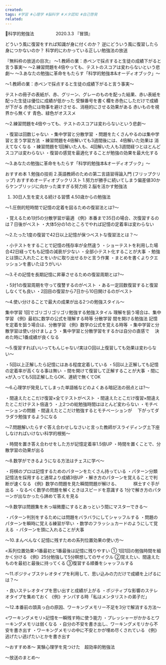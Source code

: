 ```yaml
---
created: 
tags: #学習 #心理学 #脳科学 #メタ認知 #自己啓発
related:
---
```


🥼科学的勉強法　　　　　2020.3.3
『冒頭』

どういう風に復習をすれば知識が身に付くのか？
逆にどういう風に復習したら身につかないのか？
科学的にわかっている正しい勉強法の放送

『無料枠の放送の目次』
〜1.教師の業：赤ペンで採点すると生徒の成績下がると言う事実〜
〜2.練習問題を4倍やっても、テストのスコアは変わらないという悲劇〜
〜3.あなたの勉強に革命をもたらす「科学的勉強本&オーディオブック」〜

〜1.教師の業：赤ペンで採点すると生徒の成績下がると言う事実〜

テストの冊子の表紙が、赤、グリーン、グレーのものを配った結果、赤い表紙を配った生徒は優位に成績が低かった
受験番号を書く欄を赤色にしただけで成績が下がる
赤色には物事を避けさせる、消極的にさせる効果がある
赤いものを視界から無くす
青色、緑色がオススメ

〜2.練習問題を4倍やっても、テストのスコアは変わらないという悲劇〜

・復習は回数じゃない
・集中学習と分散学習
・問題をたくさんやるのは集中学習と言う学習方法
・練習問題を4倍解いても3週間後には、4倍解いた効果は
消えてなくなる
・練習問題を1回解いた人も、4回解いた人も3週間経つとほとんどスコアは変わらない
・復習の感覚を最適化することが勉強の効果を最大化する

〜3.あなたの勉強に革命をもたらす「科学的勉強本&オーディオブック」〜

おすすめ本
1.勉強の技術
2.英語教師のための第二言語習得論入門
(フリップクリップ)
おすすめオーディオブックリスト
1.努力が勝手に続いてしまう偏差値30からケンブリッジに向かった楽すぎる努力術
2.脳を活かす勉強法
1. 30日人生を変える続ける習慣
4.50歳からの勉強法

〜1.圧倒的短時間で記憶の定着を図るための復習法とは?〜

・覚えるため1対5の分散学習が最適
《例》本番まで35日の場合、次復習するのは７日後がベスト
・大体5分の1のところでやれば記憶の定着率は変わらない

〜2.たった1度の復習で42日以上記憶が保つベストな復習法とは？〜

・小テストをすることで記憶の残存率が全然違う
・ショーテストを利用した場合42日経ってもも記憶の減衰が少ない
・全部小テスト化することが大事
・勉強とは頭に入れたことをいかに取り出せるかと言う作業
・まとめを書くよりクエッションを書いたほうがいい

〜3.その記憶を長期記憶に昇華させるための復習周期とは?〜

・5対1の復習周期を守って復讐するのがベスト
・ある一定回数復習すると復習しなくても良い
・2回目の復習から7日から10日開けるのがベスト

〜4.使い分けることで最大の成果が出る2つの勉強スタイル〜

集中学習
1回でゴリゴリゴリゴリ勉強する勉強スタイル
理解を狙う場合は、集中学習
《例》最初に数学の公式を理解する時等
分散学習
間を開ける勉強法
記憶を定着を狙う場合は、分散学習
《例》数学の公式を覚える時等
・集中学習と分散学習は使い分けましょう
・集中学習と分散学習をするかは自分の直感で
　決めた時に1番成績が良くなる

〜5.復習すればいいってもんじゃない!実は○回以上復習しても効果は変わらない〜

・5回以上正解したら記憶にはある程度定着している
・5回以上正解しても記憶の定着率が高くなる事は無い
・間を開けて復習して正解することが大事
・間に×が入っても5回正解したらOK、連続で無くてOK

〜6.心理学が発見してしまった単語帳などのよくある暗記法の弱点とは?〜

・間違えたとこだけ復習×全てテストがベスト
・間違えたとこだけ復習×間違えたとこだけテスト倍違う
・上2つの総勉強時間はほとんど変わらない
・モチベーションの問題
・間違えたとこだけ勉強するとモチベーションが
　下がってダラダラ勉強するようになる

〜7.問題解いたらすぐ答え合わせしなさいと言った教師がスライディング土下座しなければいけない科学的根拠〜

・時間を置き答え合わせをした方が記憶定着率1.5倍UP
・時間を置くことで、分散学習の効果が出る

〜8.数学ができるようになる方法はチェスに学べ〜

・将棋のプロは記憶するためのパターンをたくさん持っている
・パターン分類記憶法を採用すると通常より成績3倍UP
・解き方のパターンを覚えることで判断が速くなる
《例》数学の問題を見た瞬間問題が解ける、
　　　棋士すぐ手が出る
・なるべく数学の問題を解くときはスピードを意識する
1分で解き方のパターンが出なかったら諦めて答えを見る

〜9.数学は問題集を木っ端微塵にするとあっという間にマスターできる〜

・パターン判別をするためには問題をバラバラにしてシャッフルする
・問題のパターンを瞬時に覚える練習が早い
・数学のフラッシュカードのようにして覚える
・パターンを頭に入れることが大事

〜10.まんべんなく記憶に残すための系列位置効果の使い方〜

<系列位置効果>1番最初と1番最後は記憶に残りやすい
① 1回1回の勉強時間を細かく分ける
《例》25分勉強して5分瞑想してのサイクル
②覚えたい、間違えたものを最初と最後に持ってくる
③復習する順番をシャッフルする

〜11.ポジティブステレオタイプを利用して、思い込みの力だけで成績を上げるには？〜

・良いステレオタイプを思い出すと成績が上がる
・ポジティブな影響のステレオタイプを集めておく
《例》ナンパする時「私はメンタリストの弟子だ」

〜12.本番前の頭真っ白の原因、ワーキングメモリー不足を3分で解消する方法〜

<ワーキングメモリ>記憶を一瞬残す時に使う能力
・プレッシャーがかかるとワーキングメモリは弱くなる
・自分の不安を書き出し、ワーキングメモリから不安を書き出す
・ワーキングメモリの中に不安とかが埋め尽くされている
《例》逃げたい逃げたいとかを書き出す

〜おすすめ本〜
実験心理学を見つけた　超効率的勉強法

〜放送のまとめ〜
